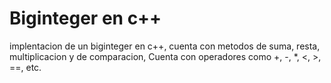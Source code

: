 # Biginteger en c++
implentacion de un biginteger en c++, cuenta con metodos de suma, resta, multiplicacion y de comparacion, Cuenta con operadores como +, -, *, <, >, ==, etc.
